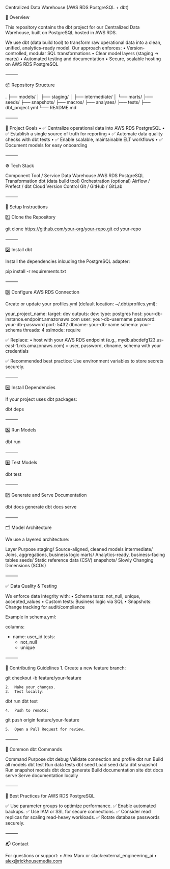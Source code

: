 
Centralized Data Warehouse (AWS RDS PostgreSQL + dbt)

📖 Overview

This repository contains the dbt project for our Centralized Data Warehouse, built on PostgreSQL hosted in AWS RDS.

We use dbt (data build tool) to transform raw operational data into a clean, unified, analytics-ready model. Our approach enforces:
	•	Version-controlled, modular SQL transformations
	•	Clear model layers (staging → marts)
	•	Automated testing and documentation
	•	Secure, scalable hosting on AWS RDS PostgreSQL

⸻

📦 Repository Structure

.
├── models/
│   ├── staging/
│   ├── intermediate/
│   └── marts/
├── seeds/
├── snapshots/
├── macros/
├── analyses/
├── tests/
├── dbt_project.yml
└── README.md


⸻

🎯 Project Goals
	•	✅ Centralize operational data into AWS RDS PostgreSQL
	•	✅ Establish a single source of truth for reporting
	•	✅ Automate data quality checks with dbt tests
	•	✅ Enable scalable, maintainable ELT workflows
	•	✅ Document models for easy onboarding

⸻

⚙️ Tech Stack

Component	Tool / Service
Data Warehouse	AWS RDS PostgreSQL
Transformation	dbt (data build tool)
Orchestration (optional)	Airflow / Prefect / dbt Cloud
Version Control	Git / GitHub / GitLab


⸻

🚀 Setup Instructions

1️⃣ Clone the Repository

git clone https://github.com/your-org/your-repo.git
cd your-repo


⸻

2️⃣ Install dbt

Install the dependencies inlcuding the PostgreSQL adapter:

pip install -r requirements.txt


⸻

3️⃣ Configure AWS RDS Connection

Create or update your profiles.yml (default location: ~/.dbt/profiles.yml):

your_project_name:
  target: dev
  outputs:
    dev:
      type: postgres
      host: your-db-instance.endpoint.amazonaws.com
      user: your-db-username
      password: your-db-password
      port: 5432
      dbname: your-db-name
      schema: your-schema
      threads: 4
      sslmode: require

✅ Replace:
	•	host with your AWS RDS endpoint (e.g., mydb.abcdefg123.us-east-1.rds.amazonaws.com)
	•	user, password, dbname, schema with your credentials

✅ Recommended best practice: Use environment variables to store secrets securely.

⸻

4️⃣ Install Dependencies

If your project uses dbt packages:

dbt deps


⸻

5️⃣ Run Models

dbt run


⸻

6️⃣ Test Models

dbt test


⸻

7️⃣ Generate and Serve Documentation

dbt docs generate
dbt docs serve


⸻

🗂️ Model Architecture

We use a layered architecture:

Layer	Purpose
staging/	Source-aligned, cleaned models
intermediate/	Joins, aggregations, business logic
marts/	Analytics-ready, business-facing tables
seeds/	Static reference data (CSV)
snapshots/	Slowly Changing Dimensions (SCDs)


⸻

✅ Data Quality & Testing

We enforce data integrity with:
	•	Schema tests: not_null, unique, accepted_values
	•	Custom tests: Business logic via SQL
	•	Snapshots: Change tracking for audit/compliance

Example in schema.yml:

columns:
  - name: user_id
    tests:
      - not_null
      - unique


⸻

🧩 Contributing Guidelines
	1.	Create a new feature branch:

git checkout -b feature/your-feature


	2.	Make your changes.
	3.	Test locally:

dbt run
dbt test


	4.	Push to remote:

git push origin feature/your-feature


	5.	Open a Pull Request for review.

⸻

📝 Common dbt Commands

Command	Purpose
dbt debug	Validate connection and profile
dbt run	Build all models
dbt test	Run data tests
dbt seed	Load seed data
dbt snapshot	Run snapshot models
dbt docs generate	Build documentation site
dbt docs serve	Serve documentation locally


⸻

📜 Best Practices for AWS RDS PostgreSQL

✅ Use parameter groups to optimize performance.
✅ Enable automated backups.
✅ Use IAM or SSL for secure connections.
✅ Consider read replicas for scaling read-heavy workloads.
✅ Rotate database passwords securely.


⸻

📬 Contact

For questions or support:
	•	Alex Marx or slack:external_engineering_ai
	•	alex@rickhousemedia.com

